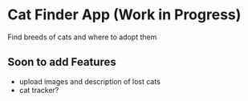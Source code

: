 # Cat Finder App (Work in Progress)

Find breeds of cats and where to adopt them

## Soon to add Features

- upload images and description of lost cats
- cat tracker?
